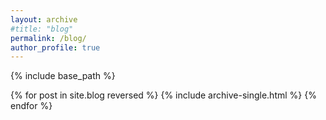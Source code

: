 ```yaml
---
layout: archive
#title: "blog"
permalink: /blog/
author_profile: true
---
```


{% include base_path %}

{% for post in site.blog reversed %}
  {% include archive-single.html %}
{% endfor %}